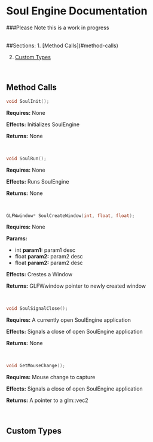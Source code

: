 Soul Engine Documentation
=====
###Please Note this is a work in progress

<br/>
##Sections:
1. [Method Calls](#method-calls)

2. [Custom Types](#custom-types)

<br/>

Method Calls
----

```C++
void SoulInit();
```

**Requires:** None

**Effects:** Initializes SoulEngine

**Returns:** None

<br/>

```C++
void SoulRun();
```

**Requires:** None

**Effects:** Runs SoulEngine

**Returns:** None

<br/>

```C++
GLFWwindow* SoulCreateWindow(int, float, float);
```

**Requires:** None

**Params:**
- int **param1:** param1 desc
- float **param2:** param2 desc
- float **param2:** param2 desc

**Effects:** Crestes a Window

**Returns:** GLFWwindow pointer to newly created window

<br/>

```C++
void SoulSignalClose();
```

**Requires:** A currently open SoulEngine application

**Effects:** Signals a close of open SoulEngine application

**Returns:** None

<br/>

```C++
void GetMouseChange();
```

**Requires:** Mouse change to capture

**Effects:** Signals a close of open SoulEngine application

**Returns:** A pointer to a glm::vec2

<br/>

Custom Types
----